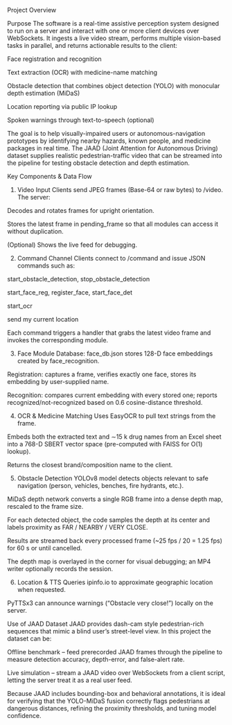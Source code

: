 Project Overview

Purpose
The software is a real-time assistive perception system designed to run on a server and interact with one or more client devices over WebSockets. It ingests a live video stream, performs multiple vision-based tasks in parallel, and returns actionable results to the client:

Face registration and recognition

Text extraction (OCR) with medicine-name matching

Obstacle detection that combines object detection (YOLO) with monocular depth estimation (MiDaS)

Location reporting via public IP lookup

Spoken warnings through text-to-speech (optional)

The goal is to help visually-impaired users or autonomous-navigation prototypes by identifying nearby hazards, known people, and medicine packages in real time. The JAAD (Joint Attention for Autonomous Driving) dataset supplies realistic pedestrian-traffic video that can be streamed into the pipeline for testing obstacle detection and depth estimation.

Key Components & Data Flow
1. Video Input
Clients send JPEG frames (Base-64 or raw bytes) to /video.
The server:

Decodes and rotates frames for upright orientation.

Stores the latest frame in pending_frame so that all modules can access it without duplication.

(Optional) Shows the live feed for debugging.

2. Command Channel
Clients connect to /command and issue JSON commands such as:

start_obstacle_detection, stop_obstacle_detection

start_face_reg, register_face, start_face_det

start_ocr

send my current location

Each command triggers a handler that grabs the latest video frame and invokes the corresponding module.

3. Face Module
Database: face_db.json stores 128-D face embeddings created by face_recognition.

Registration: captures a frame, verifies exactly one face, stores its embedding by user-supplied name.

Recognition: compares current embedding with every stored one; reports recognized/not-recognized based on 0.6 cosine-distance threshold.

4. OCR & Medicine Matching
Uses EasyOCR to pull text strings from the frame.

Embeds both the extracted text and ∼15 k drug names from an Excel sheet into a 768-D SBERT vector space (pre-computed with FAISS for O(1) lookup).

Returns the closest brand/composition name to the client.

5. Obstacle Detection
YOLOv8 model detects objects relevant to safe navigation (person, vehicles, benches, fire hydrants, etc.).

MiDaS depth network converts a single RGB frame into a dense depth map, rescaled to the frame size.

For each detected object, the code samples the depth at its center and labels proximity as FAR / NEARBY / VERY CLOSE.

Results are streamed back every processed frame (~25 fps / 20 = 1.25 fps) for 60 s or until cancelled.

The depth map is overlayed in the corner for visual debugging; an MP4 writer optionally records the session.

6. Location & TTS
Queries ipinfo.io to approximate geographic location when requested.

PyTTSx3 can announce warnings (“Obstacle very close!”) locally on the server.

Use of JAAD Dataset
JAAD provides dash-cam style pedestrian-rich sequences that mimic a blind user’s street-level view. In this project the dataset can be:

Offline benchmark – feed prerecorded JAAD frames through the pipeline to measure detection accuracy, depth-error, and false-alert rate.

Live simulation – stream a JAAD video over WebSockets from a client script, letting the server treat it as a real user feed.

Because JAAD includes bounding-box and behavioral annotations, it is ideal for verifying that the YOLO-MiDaS fusion correctly flags pedestrians at dangerous distances, refining the proximity thresholds, and tuning model confidence.
